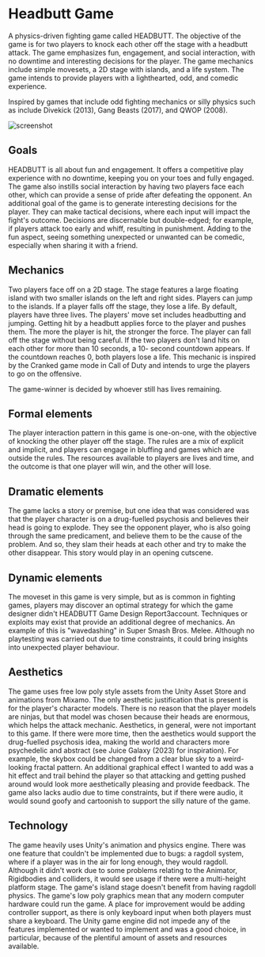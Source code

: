# Headbutt Game

A physics-driven fighting game called
HEADBUTT. The objective of the game is for two players to knock each other off
the stage with a headbutt attack. The game emphasizes fun, engagement, and
social interaction, with no downtime and interesting decisions for the player. The
game mechanics include simple movesets, a 2D stage with islands, and a life
system. The game intends to provide players with a lighthearted, odd,
and comedic experience.

Inspired by games that include odd fighting mechanics or silly physics
such as include Divekick (2013), Gang Beasts (2017), and QWOP (2008).

![screenshot](https://cdn.discordapp.com/attachments/1149428611116441600/1229552118570946581/Screenshot_2024-04-15_170444.png?ex=6792bc25&is=67916aa5&hm=b55a9dbdaf8d0816b86373d8c2437acfda9cf0d0fd38823bdfa2d3a47721b871&)

## Goals

HEADBUTT is all about fun and engagement. It offers a competitive play
experience with no downtime, keeping you on your toes and fully engaged. The
game also instills social interaction by having two players face each other, which
can provide a sense of pride after defeating the opponent. An additional goal of
the game is to generate interesting decisions for the player. They can make
tactical decisions, where each input will impact the fight's outcome. Decisions are
discernable but double-edged; for example, if players attack too early and whiff,
resulting in punishment. Adding to the fun aspect, seeing something unexpected
or unwanted can be comedic, especially when sharing it with a friend.

## Mechanics

Two players face off on a 2D stage. The stage features a large floating island with
two smaller islands on the left and right sides. Players can jump to the islands. If a
player falls off the stage, they lose a life. By default, players have three lives.
The players' move set includes headbutting and jumping. Getting hit by a headbutt
applies force to the player and pushes them. The more the player is hit, the
stronger the force. The player can fall off the stage without being careful.
If the two players don't land hits on each other for more than 10 seconds, a 10-
second countdown appears. If the countdown reaches 0, both players lose a life.
This mechanic is inspired by the Cranked game mode in Call of Duty and intends
to urge the players to go on the offensive.

The game-winner is decided by whoever still has lives remaining.

## Formal elements

The player interaction pattern in this game is one-on-one, with the objective of
knocking the other player off the stage. The rules are a mix of explicit and implicit,
and players can engage in bluffing and games which are outside the rules. The
resources available to players are lives and time, and the outcome is that one
player will win, and the other will lose.

## Dramatic elements

The game lacks a story or premise, but one idea that was considered was that the
player character is on a drug-fuelled psychosis and believes their head is going to
explode. They see the opponent player, who is also going through the same
predicament, and believe them to be the cause of the problem. And so, they slam
their heads at each other and try to make the other disappear. This story would
play in an opening cutscene.

## Dynamic elements

The moveset in this game is very simple, but as is common in fighting games,
players may discover an optimal strategy for which the game designer didn't
HEADBUTT Game Design Report3account. Techniques or exploits may exist that provide an additional degree of
mechanics. An example of this is "wavedashing" in Super Smash Bros. Melee.
Although no playtesting was carried out due to time constraints, it could bring
insights into unexpected player behaviour.

## Aesthetics

The game uses free low poly style assets from the Unity Asset Store and
animations from Mixamo. The only aesthetic justification that is present is for the
player's character models. There is no reason that the player models are ninjas,
but that model was chosen because their heads are enormous, which helps the
attack mechanic. Aesthetics, in general, were not important to this game. If there
were more time, then the aesthetics would support the drug-fuelled psychosis
idea, making the world and characters more psychedelic and abstract (see Juice
Galaxy (2023) for inspiration). For example, the skybox could be changed from a
clear blue sky to a weird-looking fractal pattern. An additional graphical effect I
wanted to add was a hit effect and trail behind the player so that attacking and
getting pushed around would look more aesthetically pleasing and provide
feedback. The game also lacks audio due to time constraints, but if there were
audio, it would sound goofy and cartoonish to support the silly nature of the game.

## Technology

The game heavily uses Unity's animation and physics engine. There was one
feature that couldn't be implemented due to bugs: a ragdoll system, where if a
player was in the air for long enough, they would ragdoll. Although it didn't work
due to some problems relating to the Animator, Rigidbodies and colliders, it would
see usage if there were a multi-height platform stage. The game's island stage
doesn't benefit from having ragdoll physics. The game's low poly graphics mean
that any modern computer hardware could run the game. A place for improvement
would be adding controller support, as there is only keyboard input when both
players must share a keyboard. The Unity game engine did not impede any of the
features implemented or wanted to implement and was a good choice, in
particular, because of the plentiful amount of assets and resources available.
